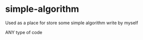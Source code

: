 # simple-algorithm

Used as a place for store some simple algorithm write by myself

ANY type of code
